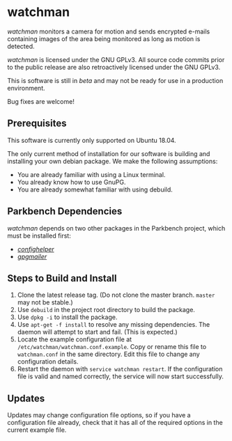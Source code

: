 # watchman

_watchman_ monitors a camera for motion and sends encrypted e-mails containing images of the
area being monitored as long as motion is detected.

_watchman_ is licensed under the GNU GPLv3. All source code commits prior to the public
release are also retroactively licensed under the GNU GPLv3.

This is software is still in _beta_ and may not be ready for use in a production environment.

Bug fixes are welcome!

## Prerequisites

This software is currently only supported on Ubuntu 18.04.

The only current method of installation for our software is building and installing your own
debian package. We make the following assumptions:

*    You are already familiar with using a Linux terminal.
*    You already know how to use GnuPG.
*    You are already somewhat familiar with using debuild.

## Parkbench Dependencies

_watchman_ depends on two other packages in the Parkbench project, which must be installed
first:

* [_confighelper_](https://github.com/park-bench/confighelper)
* [_gpgmailer_](https://github.com/park-bench/gpgmailer)

## Steps to Build and Install

1.   Clone the latest release tag. (Do not clone the master branch. `master` may not be
     stable.)
2.   Use `debuild` in the project root directory to build the package.
3.   Use `dpkg -i` to install the package.
4.   Use `apt-get -f install` to resolve any missing dependencies. The daemon will attempt to
     start and fail. (This is expected.)
5.   Locate the example configuration file at `/etc/watchman/watchman.conf.example`. Copy or
     rename this file to `watchman.conf` in the same directory. Edit this file to change any
     configuration details.
6.   Restart the daemon with `service watchman restart`. If the configuration file is valid
     and named correctly, the service will now start successfully.

## Updates

Updates may change configuration file options, so if you have a configuration file already,
check that it has all of the required options in the current example file.
